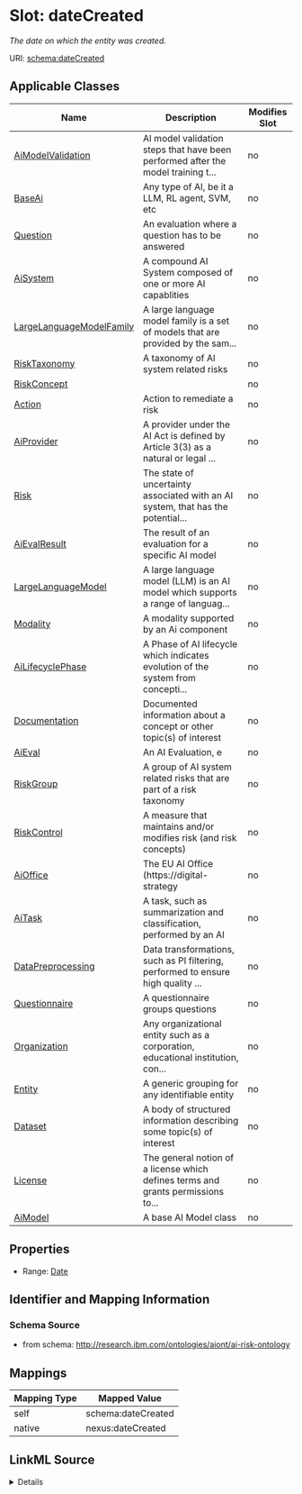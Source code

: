 

# Slot: dateCreated


_The date on which the entity was created._





URI: [schema:dateCreated](http://schema.org/dateCreated)



<!-- no inheritance hierarchy -->





## Applicable Classes

| Name | Description | Modifies Slot |
| --- | --- | --- |
| [AiModelValidation](AiModelValidation.md) | AI model validation steps that have been performed after the model training t... |  no  |
| [BaseAi](BaseAi.md) | Any type of AI, be it a LLM, RL agent, SVM, etc |  no  |
| [Question](Question.md) | An evaluation where a question has to be answered |  no  |
| [AiSystem](AiSystem.md) | A compound AI System composed of one or more AI capablities |  no  |
| [LargeLanguageModelFamily](LargeLanguageModelFamily.md) | A large language model family is a set of models that are provided by the sam... |  no  |
| [RiskTaxonomy](RiskTaxonomy.md) | A taxonomy of AI system related risks |  no  |
| [RiskConcept](RiskConcept.md) |  |  no  |
| [Action](Action.md) | Action to remediate a risk |  no  |
| [AiProvider](AiProvider.md) | A provider under the AI Act is defined by Article 3(3) as a natural or legal ... |  no  |
| [Risk](Risk.md) | The state of uncertainty associated with an AI system, that has the potential... |  no  |
| [AiEvalResult](AiEvalResult.md) | The result of an evaluation for a specific AI model |  no  |
| [LargeLanguageModel](LargeLanguageModel.md) | A large language model (LLM) is an AI model which supports a range of languag... |  no  |
| [Modality](Modality.md) | A modality supported by an Ai component |  no  |
| [AiLifecyclePhase](AiLifecyclePhase.md) | A Phase of AI lifecycle which indicates evolution of the system from concepti... |  no  |
| [Documentation](Documentation.md) | Documented information about a concept or other topic(s) of interest |  no  |
| [AiEval](AiEval.md) | An AI Evaluation, e |  no  |
| [RiskGroup](RiskGroup.md) | A group of AI system related risks that are part of a risk taxonomy |  no  |
| [RiskControl](RiskControl.md) | A measure that maintains and/or modifies risk (and risk concepts) |  no  |
| [AiOffice](AiOffice.md) | The EU AI Office (https://digital-strategy |  no  |
| [AiTask](AiTask.md) | A task, such as summarization and classification, performed by an AI |  no  |
| [DataPreprocessing](DataPreprocessing.md) | Data transformations, such as PI filtering, performed to ensure high quality ... |  no  |
| [Questionnaire](Questionnaire.md) | A questionnaire groups questions |  no  |
| [Organization](Organization.md) | Any organizational entity such as a corporation, educational institution, con... |  no  |
| [Entity](Entity.md) | A generic grouping for any identifiable entity |  no  |
| [Dataset](Dataset.md) | A body of structured information describing some topic(s) of interest |  no  |
| [License](License.md) | The general notion of a license which defines terms and grants permissions to... |  no  |
| [AiModel](AiModel.md) | A base AI Model class |  no  |







## Properties

* Range: [Date](Date.md)





## Identifier and Mapping Information







### Schema Source


* from schema: http://research.ibm.com/ontologies/aiont/ai-risk-ontology




## Mappings

| Mapping Type | Mapped Value |
| ---  | ---  |
| self | schema:dateCreated |
| native | nexus:dateCreated |




## LinkML Source

<details>
```yaml
name: dateCreated
description: The date on which the entity was created.
from_schema: http://research.ibm.com/ontologies/aiont/ai-risk-ontology
rank: 1000
slot_uri: schema:dateCreated
alias: dateCreated
domain_of:
- Entity
range: date
required: false

```
</details>